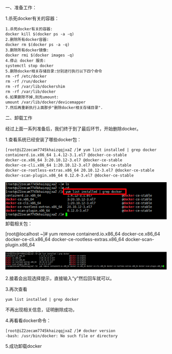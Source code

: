 一、准备工作：

1.杀死docker有关的容器：
```shell
1.杀死docker有关的容器:
docker kill $(docker ps -a -q)
2.删除所有docker容器:
docker rm $(docker ps -a -q)
3.删除所有docker镜像:
docker rmi $(docker images -q)
4.停止 docker 服务:
systemctl stop docker
5.删除docker相关存储目录:分别进行执行以下四个命令
rm -rf /etc/docker
rm -rf /run/docker
rm -rf /var/lib/dockershim
rm -rf /var/lib/docker
6.如果删除不掉,则先umount:
umount /var/lib/docker/devicemapper
7.然后再重新执行上面那步"删除docker相关存储目录".
```

二、卸载工作

经过上面一系列准备后，我们终于到了最后环节，开始删除docker。

1.查看系统已经安装了哪些docker包：
```shell
[root@iZ2zecam7745khaizqqjxaZ /]# yum list installed | grep docker
containerd.io.x86_64 1.4.12-3.1.el7 @docker-ce-stable
docker-ce.x86_64 3:20.10.12-3.el7 @docker-ce-stable
docker-ce-cli.x86_64 1:20.10.12-3.el7 @docker-ce-stable
docker-ce-rootless-extras.x86_64 20.10.12-3.el7 @docker-ce-stable
docker-scan-plugin.x86_64 0.12.0-3.el7 @docker-ce-stable

```
![img.png](image/img.png)
卸载相关包：

[root@localhost ~]# yum remove containerd.io.x86_64 docker-ce.x86_64 docker-ce-cli.x86_64 docker-ce-rootless-extras.x86_64 docker-scan-plugin.x86_64

![img_1.png](image/img_1.png)

2.接着会出现选择提示，直接输入“y”然后回车就可以。

3.再次查看
```shell
yum list installed | grep docker
```

不再出现相关信息，证明删除成功，

4.再看看docker命令：

```shell
[root@iZ2zecam7745khaizqqjxaZ /]# docker version
-bash: /usr/bin/docker: No such file or directory
```
5.成功卸载docker